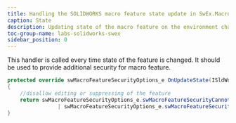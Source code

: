 ```yaml
---
title: Handling the SOLIDWORKS macro feature state update in SwEx.MacroFeature framework
caption: State
description: Updating state of the macro feature on the environment change (selection, rebuild, suppress etc.) 
toc-group-name: labs-solidworks-swex
sidebar_position: 0
---
```

This handler is called every time state of the feature is changed. It should be used to provide additional security for macro feature.

~~~ cs
protected override swMacroFeatureSecurityOptions_e OnUpdateState(ISldWorks app, IModelDoc2 model, IFeature feature)
{
    //disallow editing or suppressing of the feature
    return swMacroFeatureSecurityOptions_e.swMacroFeatureSecurityCannotBeDeleted 
                | swMacroFeatureSecurityOptions_e.swMacroFeatureSecurityCannotBeSuppressed;
}
~~~
